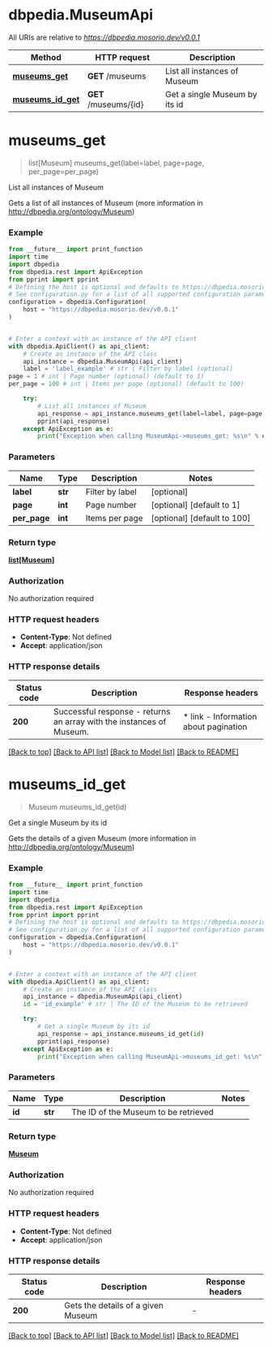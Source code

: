 # dbpedia.MuseumApi

All URIs are relative to *https://dbpedia.mosorio.dev/v0.0.1*

Method | HTTP request | Description
------------- | ------------- | -------------
[**museums_get**](MuseumApi.md#museums_get) | **GET** /museums | List all instances of Museum
[**museums_id_get**](MuseumApi.md#museums_id_get) | **GET** /museums/{id} | Get a single Museum by its id


# **museums_get**
> list[Museum] museums_get(label=label, page=page, per_page=per_page)

List all instances of Museum

Gets a list of all instances of Museum (more information in http://dbpedia.org/ontology/Museum)

### Example

```python
from __future__ import print_function
import time
import dbpedia
from dbpedia.rest import ApiException
from pprint import pprint
# Defining the host is optional and defaults to https://dbpedia.mosorio.dev/v0.0.1
# See configuration.py for a list of all supported configuration parameters.
configuration = dbpedia.Configuration(
    host = "https://dbpedia.mosorio.dev/v0.0.1"
)


# Enter a context with an instance of the API client
with dbpedia.ApiClient() as api_client:
    # Create an instance of the API class
    api_instance = dbpedia.MuseumApi(api_client)
    label = 'label_example' # str | Filter by label (optional)
page = 1 # int | Page number (optional) (default to 1)
per_page = 100 # int | Items per page (optional) (default to 100)

    try:
        # List all instances of Museum
        api_response = api_instance.museums_get(label=label, page=page, per_page=per_page)
        pprint(api_response)
    except ApiException as e:
        print("Exception when calling MuseumApi->museums_get: %s\n" % e)
```

### Parameters

Name | Type | Description  | Notes
------------- | ------------- | ------------- | -------------
 **label** | **str**| Filter by label | [optional] 
 **page** | **int**| Page number | [optional] [default to 1]
 **per_page** | **int**| Items per page | [optional] [default to 100]

### Return type

[**list[Museum]**](Museum.md)

### Authorization

No authorization required

### HTTP request headers

 - **Content-Type**: Not defined
 - **Accept**: application/json

### HTTP response details
| Status code | Description | Response headers |
|-------------|-------------|------------------|
**200** | Successful response - returns an array with the instances of Museum. |  * link - Information about pagination <br>  |

[[Back to top]](#) [[Back to API list]](../README.md#documentation-for-api-endpoints) [[Back to Model list]](../README.md#documentation-for-models) [[Back to README]](../README.md)

# **museums_id_get**
> Museum museums_id_get(id)

Get a single Museum by its id

Gets the details of a given Museum (more information in http://dbpedia.org/ontology/Museum)

### Example

```python
from __future__ import print_function
import time
import dbpedia
from dbpedia.rest import ApiException
from pprint import pprint
# Defining the host is optional and defaults to https://dbpedia.mosorio.dev/v0.0.1
# See configuration.py for a list of all supported configuration parameters.
configuration = dbpedia.Configuration(
    host = "https://dbpedia.mosorio.dev/v0.0.1"
)


# Enter a context with an instance of the API client
with dbpedia.ApiClient() as api_client:
    # Create an instance of the API class
    api_instance = dbpedia.MuseumApi(api_client)
    id = 'id_example' # str | The ID of the Museum to be retrieved

    try:
        # Get a single Museum by its id
        api_response = api_instance.museums_id_get(id)
        pprint(api_response)
    except ApiException as e:
        print("Exception when calling MuseumApi->museums_id_get: %s\n" % e)
```

### Parameters

Name | Type | Description  | Notes
------------- | ------------- | ------------- | -------------
 **id** | **str**| The ID of the Museum to be retrieved | 

### Return type

[**Museum**](Museum.md)

### Authorization

No authorization required

### HTTP request headers

 - **Content-Type**: Not defined
 - **Accept**: application/json

### HTTP response details
| Status code | Description | Response headers |
|-------------|-------------|------------------|
**200** | Gets the details of a given Museum |  -  |

[[Back to top]](#) [[Back to API list]](../README.md#documentation-for-api-endpoints) [[Back to Model list]](../README.md#documentation-for-models) [[Back to README]](../README.md)

